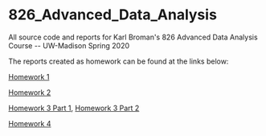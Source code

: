 # 826_Advanced_Data_Analysis

All source code and reports for Karl Broman's 826 Advanced Data Analysis Course -- UW-Madison Spring 2020

The reports created as homework can be found at the links below:

[Homework 1](https://nickpuntoforhof.github.io/826_Advanced_Data_Analysis/826_HW1_Report_Noah_Stafford.html)

[Homework 2](https://nickpuntoforhof.github.io/826_Advanced_Data_Analysis/826_HW2_Report_Noah_Stafford.html)

[Homework 3 Part 1](https://nickpuntoforhof.github.io/826_Advanced_Data_Analysis/826_REPORT_Part_1_Noah_Stafford.pdf),
[Homework 3 Part 2](https://nickpuntoforhof.github.io/826_Advanced_Data_Analysis/826_REPORT_Part_2_Noah_Stafford.pdf)

[Homework 4](https://nickpuntoforhof.github.io/826_Advanced_Data_Analysis/826_HW4_Report_Noah_Stafford.html)
